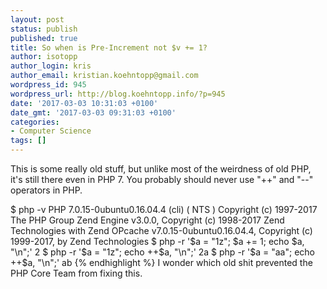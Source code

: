 ```yaml
---
layout: post
status: publish
published: true
title: So when is Pre-Increment not $v += 1?
author: isotopp
author_login: kris
author_email: kristian.koehntopp@gmail.com
wordpress_id: 945
wordpress_url: http://blog.koehntopp.info/?p=945
date: '2017-03-03 10:31:03 +0100'
date_gmt: '2017-03-03 09:31:03 +0100'
categories:
- Computer Science
tags: []
---
```

<p>This is some really old stuff, but unlike most of the weirdness of old PHP, it's still there even in PHP 7. You probably should never use "++" and "--" operators in PHP.</p>
<p>     $ php -v PHP 7.0.15-0ubuntu0.16.04.4 (cli) ( NTS ) Copyright (c) 1997-2017 The PHP Group Zend Engine v3.0.0, Copyright (c) 1998-2017 Zend Technologies with Zend OPcache v7.0.15-0ubuntu0.16.04.4, Copyright (c) 1999-2017, by Zend Technologies $ php -r '$a = "1z"; $a += 1; echo $a, "\n";' 2 $ php -r '$a = "1z"; echo ++$a, "\n";' 2a $ php -r '$a = "aa"; echo ++$a, "\n";' ab {% endhighlight %} I wonder which old shit prevented the PHP Core Team from fixing this.</p>
